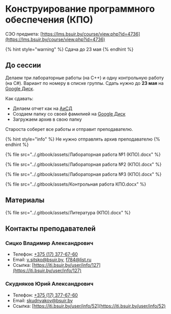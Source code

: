 # Конструирование программного обеспечения (КПО)

СЭО предмета: [https://lms.bsuir.by/course/view.php?id=4736](https://lms.bsuir.by/course/view.php?id=4736)

{% hint style="warning" %}
Сдача до 23 мая
{% endhint %}

## До сессии

Делаем три лабораторные работы (на C++) и одну контрольную работу (на C#). Вариант по номеру в списке группы. Сдать нужно до **23 мая** на [Google Диск](https://drive.google.com/drive/folders/1JI4pl6pcmesI7vhXgJF4I7AFR7Kr5KN3).

Как сдавать:

* Делаем отчет как на [АиСД](algorithms-and-data-structures.md)
* Создаем папку со своей фамилией на [Google Диск](https://drive.google.com/drive/folders/1JI4pl6pcmesI7vhXgJF4I7AFR7Kr5KN3)
* Загружаем архив в свою папку

Староста соберет все работы и отправит преподавателю.

{% hint style="info" %}
Не нужно отправлять архив преподавателю
{% endhint %}

{% file src="../.gitbook/assets/Лабораторная работа №1 (КПО).docx" %}

{% file src="../.gitbook/assets/Лабораторная работа №2 (КПО).docx" %}

{% file src="../.gitbook/assets/Лабораторная работа №3 (КПО).docx" %}

{% file src="../.gitbook/assets/Контрольная работа КПО.docx" %}

## Материалы

{% file src="../.gitbook/assets/Литература (КПО).docx" %}

## Контакты преподавателей

### Сицко Владимир Александрович

* Телефон: [+375 (17) 377-67-60](tel:375173776760)
* Email: [v.sitsko@bsuir.by](mailto:v.sitsko@bsuir.by), [f784@list.ru](mailto:f784@list.ru)
* Ссылка: [https://iti.bsuir.by/user/info/127](https://iti.bsuir.by/user/info/127)

### Скудняков Юрий Александрович

* Телефон: [+375 (17) 377-67-60](tel:375173776760)
* Email: [skudnyakov@bsuir.by](mailto:skudnyakov@bsuir.by)
* Ссылка: [https://iti.bsuir.by/user/info/52](https://iti.bsuir.by/user/info/52)
